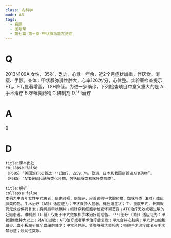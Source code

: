 ```yaml
---
class: 内科学
mode: A3
tags:
  - 真题
  - 医考帮
  - 第七篇-第十章-甲状腺功能亢进症
---
```


# Q
2013N109A 女性，35岁，乏力，心悸一年余，近2个月症状加重，伴厌食、消瘦、手颤。查体：甲状腺弥漫性肿大，心率126次/分，心律整。实验室检查提示FT₃、FT₄显著增高，TSH降低。为进一步确诊，下列检查项目中意义重大的是
A.手术治疗
B.咪唑类药物
C.碘制剂
D.¹³¹I治疗

# A
B
# D
```ad-note
title:课本出处
collapse:false
（P685）“美国治疗GD首选¹³¹I治疗，占59.7%。欧洲、日本和我国则首选ATD药物”。（P685）“ATD是硫代酰胺类化合物，包括硫脲类和咪唑类两类”。
```

```ad-summary
title:解析
collapse:false
本例为中青年女性甲亢患者，病史较短，病情轻，应首选抗甲状腺药物，如咪唑类（B对）或硫脲类药物。手术治疗（A错）适应证为：甲状腺肿大显著，有压迫症状；中、重度甲亢，长期服药无效或停药复发；胸骨后甲状腺肿；细针穿刺细胞学检查怀疑恶变；ATD治疗无效或者过敏的妊娠患者。碘制剂（Ｃ错）仅用于甲亢危象和手术治疗前准备。¹³¹I治疗（D错）适应证为：甲状腺Ⅱ度肿大以上；对ATD过敏；ATD治疗或者手术治疗后复发；甲亢合并心脏病；甲亢伴白细胞减少、血小板减少或全血细胞减少；甲亢合并肝、肾等脏器功能损害；拒绝手术治疗或者有手术禁忌证；浸润性突眼。
```

